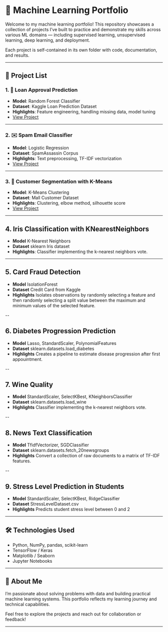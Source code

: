 # 🧠 Machine Learning Portfolio

Welcome to my machine learning portfolio! This repository showcases a collection of projects I’ve built to practice and demonstrate my skills across various ML domains — including supervised learning, unsupervised learning, deep learning, and deployment.

Each project is self-contained in its own folder with code, documentation, and results.

---

## 📁 Project List

### 1. 🎯 Loan Approval Prediction
- **Model**: Random Forest Classifier
- **Dataset**: Kaggle Loan Prediction Dataset
- **Highlights**: Feature engineering, handling missing data, model tuning
- [View Project](./loan_approval)

---

### 2. ✉️ Spam Email Classifier
- **Model**: Logistic Regression
- **Dataset**: SpamAssassin Corpus
- **Highlights**: Text preprocessing, TF-IDF vectorization
- [View Project](./SpamDetect)

---

### 3. 🧬 Customer Segmentation with K-Means
- **Model**: K-Means Clustering
- **Dataset**: Mall Customer Dataset
- **Highlights**: Clustering, elbow method, silhouette score
- [View Project](./customer_segment)

---

## 4. Iris Classification with KNearestNeighbors
- **Model** K-Nearest Neighbors
- **Dataset** sklearn Iris dataset
- **Highlights**: Classifier implementing the k-nearest neighbors vote.

---

## 5. Card Fraud Detection
- **Model** IsolationForest
- **Dataset** Credit Card from Kaggle
- **Highlights** Isolates observations by randomly selecting a feature and then randomly selecting a split value between the maximum and minimum values of the selected feature.

--

## 6. Diabetes Progression Prediction
- **Model** Lasso, StandardScaler, PolynomialFeatures
- **Dataset** sklearn.datasets.load_diabetes
- **Highlights** Creates a pipeline to estimate disease progression after first appouintment.

--

## 7. Wine Quality
- **Model** StandardScaler, SelectKBest, KNeighborsClassifier
- **Dataset** sklearn.datasets.load_wine
- **Highlights** Classifier implementing the k-nearest neighbors vote.

--

## 8. News Text Classification
- **Model** TfidfVectorizer, SGDClassifier
- **Dataset** sklearn.datasets.fetch_20newsgroups
- **Highlights** Convert a collection of raw documents to a matrix of TF-IDF features.

--

## 9. Stress Level Prediction in Students
- **Model** StandardScaler, SelectKBest, RidgeClassifier
- **Dataset** StressLevelDataset.csv
- **Highlights** Predicts student stress level between 0 and 2

----------------------------------------------------------

## 🛠️ Technologies Used
- Python, NumPy, pandas, scikit-learn
- TensorFlow / Keras
- Matplotlib / Seaborn
- Jupyter Notebooks

---

## 📌 About Me
I’m passionate about solving problems with data and building practical machine learning systems. This portfolio reflects my learning journey and technical capabilities.

Feel free to explore the projects and reach out for collaboration or feedback!

---

